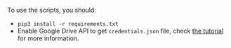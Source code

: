 To use the scripts, you should:
- `pip3 install -r requirements.txt`
- Enable Google Drive API to get `credentials.json` file, check [the tutorial](https://www.thepythoncode.com/article/using-google-drive--api-in-python) for more information.